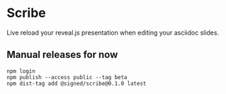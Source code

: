 # Scribe
Live reload your reveal.js presentation when editing your asciidoc slides.

## Manual releases for now
```shell script
npm login
npm publish --access public --tag beta
npm dist-tag add @signed/scribe@0.1.0 latest
```
